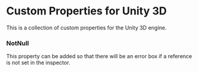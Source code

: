# Custom Properties for Unity 3D

This is a collection of custom properties for the Unity 3D engine.


### NotNull

This property can be added so that there will be an error box if a reference is not set in the inspector.
